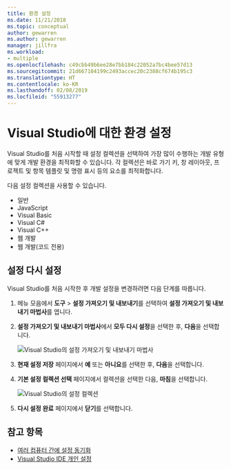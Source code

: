 ```yaml
---
title: 환경 설정
ms.date: 11/21/2018
ms.topic: conceptual
author: gewarren
ms.author: gewarren
manager: jillfra
ms.workload:
- multiple
ms.openlocfilehash: c49cbb49b6ee28e7bb184c22052a7bc4bee57d13
ms.sourcegitcommit: 21d667104199c2493accec20c2388cf674b195c3
ms.translationtype: HT
ms.contentlocale: ko-KR
ms.lasthandoff: 02/08/2019
ms.locfileid: "55913277"
---
```

# <a name="environment-settings-for-visual-studio"></a>Visual Studio에 대한 환경 설정

Visual Studio를 처음 시작할 때 설정 컬렉션을 선택하여 가장 많이 수행하는 개발 유형에 맞게 개발 환경을 최적화할 수 있습니다. 각 컬렉션은 바로 가기 키, 창 레이아웃, 프로젝트 및 항목 템플릿 및 명령 표시 등의 요소를 최적화합니다.

다음 설정 컬렉션을 사용할 수 있습니다.

- 일반
- JavaScript
- Visual Basic
- Visual C#
- Visual C++
- 웹 개발
- 웹 개발(코드 전용)

## <a name="reset-settings"></a>설정 다시 설정

Visual Studio를 처음 시작한 후 개발 설정을 변경하려면 다음 단계를 따릅니다.

1. 메뉴 모음에서 **도구** > **설정 가져오기 및 내보내기**를 선택하여 **설정 가져오기 및 내보내기 마법사**를 엽니다.

1. **설정 가져오기 및 내보내기 마법사**에서 **모두 다시 설정**을 선택한 후, **다음**을 선택합니다.

   ![Visual Studio의 설정 가져오기 및 내보내기 마법사](media/reset-all-settings.png)

1. **현재 설정 저장** 페이지에서 **예** 또는 **아니요**를 선택한 후, **다음**을 선택합니다.

1. **기본 설정 컬렉션 선택** 페이지에서 컬렉션을 선택한 다음, **마침**을 선택합니다.

   ![Visual Studio의 설정 컬렉션](media/settings-collections.png)

1. **다시 설정 완료** 페이지에서 **닫기**를 선택합니다.

## <a name="see-also"></a>참고 항목

- [여러 컴퓨터 간에 설정 동기화](synchronized-settings-in-visual-studio.md)
- [Visual Studio IDE 개인 설정](personalizing-the-visual-studio-ide.md)